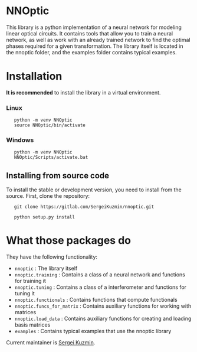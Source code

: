 NNOptic
====

   This library is a python implementation of a neural network 
for modeling linear optical circuits.
It contains tools that allow you to train a neural network, 
as well as work with an already trained network to find the optimal 
phases required for a given transformation. 
The library itself is located in the nnoptic folder, 
and the examples folder contains typical examples.

Installation
====

**It is recommended** to install the library 
in a virtual environment.

### Linux
```
   python -m venv NNOptic
   source NNOptic/bin/activate
```

### Windows
```
   python -m venv NNOptic
   NNOptic/Scripts/activate.bat 
```

## Installing from source code
To install the stable or development version, 
you need to install from the source. 
First, clone the repository:

```
   git clone https://gitlab.com/SergeiKuzmin/nnoptic.git
```

```
   python setup.py install
```
What those packages do
====

They have the following functionality:

- `nnoptic` : The library itself
- `nnoptic.training` : Contains a class of a neural network and functions for training it
- `nnoptic.tuning` : Contains a class of a interferometer and functions for tuning it
- `nnoptic.functionals` :  Contains functions that compute functionals
- `nnoptic.funcs_for_matrix` : Contains auxiliary functions for working with matrices
- `nnoptic.load_data` : Contains auxiliary functions for creating and loading basis matrices
- `examples` : Contains typical examples that use the nnoptic library

Current maintainer is [Sergei Kuzmin](https://gitlab.com/SergeiKuzmin).
